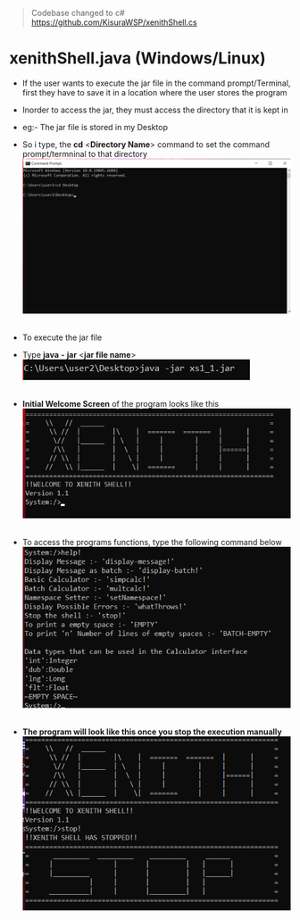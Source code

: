 > Codebase changed to c#
> https://github.com/KisuraWSP/xenithShell.cs

# xenithShell.java (Windows/Linux)
- If the user wants to execute the jar file in the command prompt/Terminal, first they have to save it in a location where the user stores the program
- Inorder to access the jar, they must access the directory that it is kept in 
- eg:- The jar file is stored in my Desktop
- So i type, the **cd** <**Directory Name**> command to set the command prompt/termninal to that directory
</br>![change Directory](https://github.com/KisuraWSP/xenithShell.java/blob/main/assets1_1/chdir.png)</br></br>

- To execute the jar file
- Type **java** **-** **jar** <**jar file name**> 
</br>![call jar file](https://github.com/KisuraWSP/xenithShell.java/blob/main/assets1_1/runJar.png)</br></br>

- **Initial Welcome Screen** of the program looks like this
</br>![Welcome Screen](https://github.com/KisuraWSP/xenithShell.java/blob/main/assets1_1/welcome.png)</br></br>

- To access the programs functions, type the following command below
</br>![help](https://github.com/KisuraWSP/xenithShell.java/blob/main/assets1_1/help.png)</br></br>

- **The program will look like this once you stop the execution manually**
</br>![End Screen](https://github.com/KisuraWSP/xenithShell.java/blob/main/assets1_1/exit.png)
